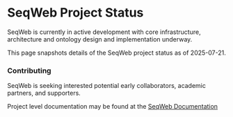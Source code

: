 # SeqWeb Project Status

SeqWeb is currently in active development with core infrastructure, architecture and ontology design and implementation underway.

This page snapshots details of the SeqWeb project status as of 2025-07-21.



### Contributing
SeqWeb is seeking interested potential early collaborators, academic partners, and supporters. 

Project level documentation may be found at the [SeqWeb Documentation](https://seqweb.github.io/seqweb/)
